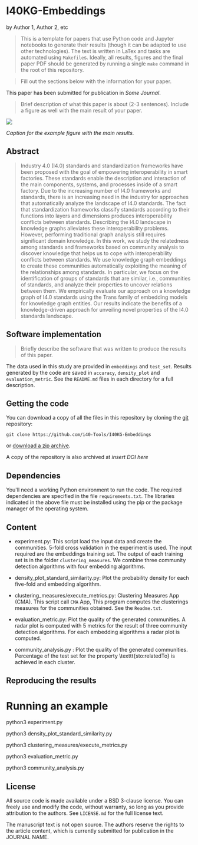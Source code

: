 # I40KG-Embeddings

by
Author 1,
Author 2,
etc

> This is a template for papers that use Python code and Jupyter notebooks to
> generate their results (though it can be adapted to use other technologies).
> The text is written in LaTex and tasks are automated using `Makefile`s.
> Ideally, all results, figures and the final paper PDF should be generated by
> running a single `make` command in the root of this repository.

> Fill out the sections below with the information for your paper.

This paper has been submitted for publication in *Some Journal*.

> Brief description of what this paper is about (2-3 sentences). Include a
> figure as well with the main result of your paper.

![](manuscript/figures/hawaii-trend.png)

*Caption for the example figure with the main results.*


## Abstract

> Industry 4.0 (I4.0) standards and standardization frameworks have been proposed with the goal of empowering interoperability in smart factories.
These standards enable the description and interaction of the main components, systems, and processes inside of a smart factory.
Due to the increasing number of I4.0 frameworks and standards, there is an increasing need in the industry for approaches that automatically analyze the landscape of I4.0 standards. 
The fact that standardization frameworks classify standards according to their functions into layers and dimensions produces interoperability conflicts between standards.
Describing the I4.0 landscape in knowledge graphs alleviates these interoperability problems.
However, performing traditional graph analysis still requires significant domain knowledge.
In this work, we study the relatedness among standards and frameworks based on community analysis to discover knowledge that helps us to cope with interoperability conflicts between standards.
We use knowledge graph embeddings to create these communities automatically exploiting the meaning of the relationships among standards.
In particular, we focus on the identification of groups of standards that are similar, i.e., communities of standards, and analyze their properties to uncover relations between them.
We empirically evaluate our approach on a knowledge graph of I4.0 standards using the Trans family of embedding models for knowledge graph entities.
Our results indicate the benefits of a knowledge-driven approach for unveiling novel properties of the I4.0 standards landscape.


## Software implementation

> Briefly describe the software that was written to produce the results of this
> paper.

The data used in this study are provided in `embeddings` and `test_set`.
Results generated by the code are saved in `accuracy`, `density_plot` and `evaluation_metric`.
See the `README.md` files in each directory for a full description.


## Getting the code

You can download a copy of all the files in this repository by cloning the
[git](https://git-scm.com/) repository:

    git clone https://github.com/i40-Tools/I40KG-Embeddings

or [download a zip archive](https://github.com/i40-Tools/I40KG-Embeddings/archive/master.zip).

A copy of the repository is also archived at *insert DOI here*


## Dependencies
You'll need a working Python environment to run the code.
The required dependencies are specified in the file `requirements.txt`.
The libraries indicated in the above file must be installed using the pip or the package manager of the operating system.

## Content

* experiment.py:  This script load the input data and create the communities. 5-fold cross validation in the experiment is used. The input required are the embeddings training set. The output of each training set is in the folder `clustering_measures`. We combine three community detection algorithms with four embedding algorithms.

* density_plot_standard_similarity.py:  Plot the probability density for each five-fold and embedding algorithm.

* clustering_measures/execute_metrics.py:  Clustering Measures App (CMA). This script call `CMA` App, This program computes the clusterings measures for the communities obtained. See the `Readme.txt`.

* evaluation_metric.py:  Plot the quality of the generated communities. A radar plot is computed with 5 metrics for the result of three community detection algorithms. For each embedding algorithms a radar plot is computed.

* community_analysis.py :  Plot the quality of the generated communities. Percentage of the test set for the property \texttt{sto:relatedTo} is achieved in each cluster. 


## Reproducing the results

Running an example
===================

python3 experiment.py

python3 density_plot_standard_similarity.py

python3 clustering_measures/execute_metrics.py

python3 evaluation_metric.py

python3 community_analysis.py


## License

All source code is made available under a BSD 3-clause license. You can freely
use and modify the code, without warranty, so long as you provide attribution
to the authors. See `LICENSE.md` for the full license text.

The manuscript text is not open source. The authors reserve the rights to the
article content, which is currently submitted for publication in the
JOURNAL NAME.
